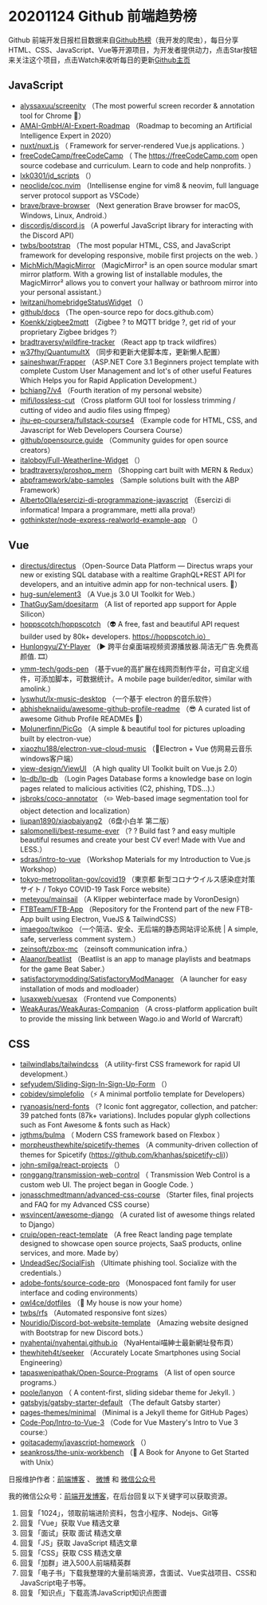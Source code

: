 # 20201124 Github 前端趋势榜

Github 前端开发日报栏目数据来自[Github热榜](http://news.caibaojian.com.cn/)（我开发的爬虫），每日分享HTML、CSS、JavaScript、Vue等开源项目，为开发者提供动力，点击Star按钮来关注这个项目，点击Watch来收听每日的更新[Github主页](https://github.com/kujian/githubTrending)
## JavaScript

* [alyssaxuu/screenity](https://github.com/alyssaxuu/screenity) （The most powerful screen recorder &amp; annotation tool for Chrome &#x1f3a5;）
* [AMAI-GmbH/AI-Expert-Roadmap](https://github.com/AMAI-GmbH/AI-Expert-Roadmap) （Roadmap to becoming an Artificial Intelligence Expert in 2020）
* [nuxt/nuxt.js](https://github.com/nuxt/nuxt.js) （
        Framework for server-rendered Vue.js applications.
      ）
* [freeCodeCamp/freeCodeCamp](https://github.com/freeCodeCamp/freeCodeCamp) （
        The <a href="https://freeCodeCamp.com">https://freeCodeCamp.com</a> open source codebase and curriculum. Learn to code and help nonprofits.
      ）
* [lxk0301/jd_scripts](https://github.com/lxk0301/jd_scripts) （）
* [neoclide/coc.nvim](https://github.com/neoclide/coc.nvim) （Intellisense engine for vim8 &amp; neovim, full language server protocol support as VSCode）
* [brave/brave-browser](https://github.com/brave/brave-browser) （Next generation Brave browser for macOS, Windows, Linux, Android.）
* [discordjs/discord.js](https://github.com/discordjs/discord.js) （A powerful JavaScript library for interacting with the Discord API）
* [twbs/bootstrap](https://github.com/twbs/bootstrap) （The most popular HTML, CSS, and JavaScript framework for developing responsive, mobile first projects on the web.
      ）
* [MichMich/MagicMirror](https://github.com/MichMich/MagicMirror) （MagicMirror² is an open source modular smart mirror platform. With a growing list of installable modules, the MagicMirror² allows you to convert your hallway or bathroom mirror into your personal assistant.）
* [lwitzani/homebridgeStatusWidget](https://github.com/lwitzani/homebridgeStatusWidget) （）
* [github/docs](https://github.com/github/docs) （The open-source repo for docs.github.com）
* [Koenkk/zigbee2mqtt](https://github.com/Koenkk/zigbee2mqtt) （Zigbee ? to MQTT bridge ?, get rid of your proprietary Zigbee bridges ?）
* [bradtraversy/wildfire-tracker](https://github.com/bradtraversy/wildfire-tracker) （React app tp track wildfires）
* [w37fhy/QuantumultX](https://github.com/w37fhy/QuantumultX) （同步和更新大佬脚本库，更新懒人配置）
* [saineshwar/Frapper](https://github.com/saineshwar/Frapper) （ASP.NET Core 3.1 Beginners project template with complete Custom User Management and lot's of other useful Features Which Helps you for Rapid Application Development.）
* [bchiang7/v4](https://github.com/bchiang7/v4) （Fourth iteration of my personal website）
* [mifi/lossless-cut](https://github.com/mifi/lossless-cut) （Cross platform GUI tool for lossless trimming / cutting of video and audio files using ffmpeg）
* [jhu-ep-coursera/fullstack-course4](https://github.com/jhu-ep-coursera/fullstack-course4) （Example code for HTML, CSS, and Javascript for Web Developers Coursera Course）
* [github/opensource.guide](https://github.com/github/opensource.guide) （Community guides for open source creators）
* [italoboy/Full-Weatherline-Widget](https://github.com/italoboy/Full-Weatherline-Widget) （）
* [bradtraversy/proshop_mern](https://github.com/bradtraversy/proshop_mern) （Shopping cart built with MERN &amp; Redux）
* [abpframework/abp-samples](https://github.com/abpframework/abp-samples) （Sample solutions built with the ABP Framework）
* [AlbertoOlla/esercizi-di-programmazione-javascript](https://github.com/AlbertoOlla/esercizi-di-programmazione-javascript) （Esercizi di informatica! Impara a programmare, metti alla prova!）
* [gothinkster/node-express-realworld-example-app](https://github.com/gothinkster/node-express-realworld-example-app) （）

## Vue

* [directus/directus](https://github.com/directus/directus) （Open-Source Data Platform — Directus wraps your new or existing SQL database with a realtime GraphQL+REST API for developers, and an intuitive admin app for non-technical users. &#x1f430;）
* [hug-sun/element3](https://github.com/hug-sun/element3) （A Vue.js 3.0 UI Toolkit for Web.）
* [ThatGuySam/doesitarm](https://github.com/ThatGuySam/doesitarm) （A list of reported app support for Apple Silicon）
* [hoppscotch/hoppscotch](https://github.com/hoppscotch/hoppscotch) （&#x1f47d; A free, fast and beautiful API request builder used by 80k+ developers. https://hoppscotch.io）
* [Hunlongyu/ZY-Player](https://github.com/Hunlongyu/ZY-Player) （▶️ 跨平台桌面端视频资源播放器.简洁无广告.免费高颜值. &#x1f39e;）
* [ymm-tech/gods-pen](https://github.com/ymm-tech/gods-pen) （基于vue的高扩展在线网页制作平台，可自定义组件，可添加脚本，可数据统计。A mobile page builder/editor, similar with amolink.）
* [lyswhut/lx-music-desktop](https://github.com/lyswhut/lx-music-desktop) （一个基于 electron 的音乐软件）
* [abhisheknaiidu/awesome-github-profile-readme](https://github.com/abhisheknaiidu/awesome-github-profile-readme) （&#x1f60e; A curated list of awesome Github Profile READMEs &#x1f4dd;）
* [Molunerfinn/PicGo](https://github.com/Molunerfinn/PicGo) （A simple &amp; beautiful tool for pictures uploading built by electron-vue）
* [xiaozhu188/electron-vue-cloud-music](https://github.com/xiaozhu188/electron-vue-cloud-music) （&#x1f680;Electron + Vue 仿网易云音乐windows客户端）
* [view-design/ViewUI](https://github.com/view-design/ViewUI) （A high quality UI Toolkit built on Vue.js 2.0）
* [lp-db/lp-db](https://github.com/lp-db/lp-db) （Login Pages Database forms a knowledge base on login pages related to malicious activities (C2, phishing, TDS...).）
* [jsbroks/coco-annotator](https://github.com/jsbroks/coco-annotator) （✏️ Web-based image segmentation tool for object detection and localization）
* [liupan1890/xiaobaiyang2](https://github.com/liupan1890/xiaobaiyang2) （6盘小白羊 第二版）
* [salomonelli/best-resume-ever](https://github.com/salomonelli/best-resume-ever) （? ? Build fast ? and easy multiple beautiful resumes and create your best CV ever! Made with Vue and LESS.）
* [sdras/intro-to-vue](https://github.com/sdras/intro-to-vue) （Workshop Materials for my Introduction to Vue.js Workshop）
* [tokyo-metropolitan-gov/covid19](https://github.com/tokyo-metropolitan-gov/covid19) （東京都 新型コロナウイルス感染症対策サイト / Tokyo COVID-19 Task Force website）
* [meteyou/mainsail](https://github.com/meteyou/mainsail) （A Klipper webinterface made by VoronDesign）
* [FTBTeam/FTB-App](https://github.com/FTBTeam/FTB-App) （Repository for the Frontend part of the new FTB-App built using Electron, VueJS &amp; TailwindCSS）
* [imaegoo/twikoo](https://github.com/imaegoo/twikoo) （一个简洁、安全、无后端的静态网站评论系统 | A simple, safe, serverless comment system.）
* [zeinsoft/zbox-mc](https://github.com/zeinsoft/zbox-mc) （zeinsoft communication infra.）
* [Alaanor/beatlist](https://github.com/Alaanor/beatlist) （Beatlist is an app to manage playlists and beatmaps for the game Beat Saber.）
* [satisfactorymodding/SatisfactoryModManager](https://github.com/satisfactorymodding/SatisfactoryModManager) （A launcher for easy installation of mods and modloader）
* [lusaxweb/vuesax](https://github.com/lusaxweb/vuesax) （Frontend vue Components）
* [WeakAuras/WeakAuras-Companion](https://github.com/WeakAuras/WeakAuras-Companion) （A cross-platform application built to provide the missing link between Wago.io and World of Warcraft）

## CSS

* [tailwindlabs/tailwindcss](https://github.com/tailwindlabs/tailwindcss) （A utility-first CSS framework for rapid UI development.）
* [sefyudem/Sliding-Sign-In-Sign-Up-Form](https://github.com/sefyudem/Sliding-Sign-In-Sign-Up-Form) （）
* [cobidev/simplefolio](https://github.com/cobidev/simplefolio) （⚡️ A minimal portfolio template for Developers）
* [ryanoasis/nerd-fonts](https://github.com/ryanoasis/nerd-fonts) （? Iconic font aggregator, collection, and patcher: 39 patched fonts (87k+ variations). Includes popular glyph collections such as Font Awesome &amp; fonts such as Hack）
* [jgthms/bulma](https://github.com/jgthms/bulma) （
        Modern CSS framework based on Flexbox
      ）
* [morpheusthewhite/spicetify-themes](https://github.com/morpheusthewhite/spicetify-themes) （A community-driven collection of themes for Spicetify (https://github.com/khanhas/spicetify-cli)）
* [john-smilga/react-projects](https://github.com/john-smilga/react-projects) （）
* [ronggang/transmission-web-control](https://github.com/ronggang/transmission-web-control) （
        Transmission Web Control is a custom web UI. The project began in Google Code.
      ）
* [jonasschmedtmann/advanced-css-course](https://github.com/jonasschmedtmann/advanced-css-course) （Starter files, final projects and FAQ for my Advanced CSS course）
* [wsvincent/awesome-django](https://github.com/wsvincent/awesome-django) （A curated list of awesome things related to Django）
* [cruip/open-react-template](https://github.com/cruip/open-react-template) （A free React landing page template designed to showcase open source projects, SaaS products, online services, and more. Made by）
* [UndeadSec/SocialFish](https://github.com/UndeadSec/SocialFish) （Ultimate phishing tool. Socialize with the credentials.）
* [adobe-fonts/source-code-pro](https://github.com/adobe-fonts/source-code-pro) （Monospaced font family for user interface and coding environments）
* [owl4ce/dotfiles](https://github.com/owl4ce/dotfiles) （&#x1f3e1; My house is now your home）
* [twbs/rfs](https://github.com/twbs/rfs) （Automated responsive font sizes）
* [Nouridio/Discord-bot-website-template](https://github.com/Nouridio/Discord-bot-website-template) （Amazing website designed with Bootstrap for new Discord bots.）
* [nyahentai/nyahentai.github.io](https://github.com/nyahentai/nyahentai.github.io) （NyaHentai喵紳士最新網址發布頁）
* [thewhiteh4t/seeker](https://github.com/thewhiteh4t/seeker) （Accurately Locate Smartphones using Social Engineering）
* [tapaswenipathak/Open-Source-Programs](https://github.com/tapaswenipathak/Open-Source-Programs) （A list of open source programs.）
* [poole/lanyon](https://github.com/poole/lanyon) （
        A content-first, sliding sidebar theme for Jekyll.
      ）
* [gatsbyjs/gatsby-starter-default](https://github.com/gatsbyjs/gatsby-starter-default) （The default Gatsby starter）
* [pages-themes/minimal](https://github.com/pages-themes/minimal) （Minimal is a Jekyll theme for GitHub Pages）
* [Code-Pop/Intro-to-Vue-3](https://github.com/Code-Pop/Intro-to-Vue-3) （Code for Vue Mastery's Intro to Vue 3 course:）
* [goitacademy/javascript-homework](https://github.com/goitacademy/javascript-homework) （）
* [seankross/the-unix-workbench](https://github.com/seankross/the-unix-workbench) （&#x1f3e1; A Book for Anyone to Get Started with Unix）


日报维护作者：[前端博客](http://caibaojian.com.cn/) 、 [微博](http://weibo.com/kujian) 和 [微信公众号](https://open.weixin.qq.com/qr/code?username=caibaojian_com)

我的微信公众号：[前端开发博客](https://open.weixin.qq.com/qr/code?username=caibaojian_com)，在后台回复以下关键字可以获取资源。

1. 回复「1024」，领取前端进阶资料，包含小程序、Nodejs、Git等
2. 回复「Vue」获取 Vue 精选文章
3. 回复「面试」获取 面试 精选文章
4. 回复「JS」获取 JavaScript 精选文章
5. 回复「CSS」获取 CSS 精选文章
6. 回复「加群」进入500人前端精英群
7. 回复「电子书」下载我整理的大量前端资源，含面试、Vue实战项目、CSS和JavaScript电子书等。
8. 回复「知识点」下载高清JavaScript知识点图谱